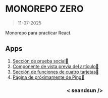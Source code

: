 # MONOREPO ZERO

>11-07-2025

Monorepo para practicar React.

## Apps

1. [Sección de prueba social🔗](https://seandsun.github.io/monorepo-zero-react/apps/01-social-proof-section/)
2. [Componente de vista previa del artículo🔗](https://seandsun.github.io/monorepo-zero-react/apps/02-article-preview-component/)
3. [Sección de funciones de cuatro tarjetas🔗](https://seandsun.github.io/monorepo-zero-react/apps/03-four-card-feature-section/)
4. [Página de próximamente de Ping🔗](https://)

<h3 align="center">< seandsun /></h3>